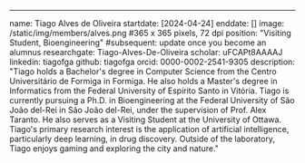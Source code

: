 ---
name: Tiago Alves de Oliveira
startdate: [2024-04-24]
enddate: []
image: /static/img/members/alves.png #365 x 365 pixels, 72 dpi
position: "Visiting Student, Bioengineering"
#subsequent:  update once you become an alumnus
researchgate: Tiago-Alves-De-Oliveira
scholar: uFCAPt8AAAAJ
linkedin: tiagofga
github: tiagofga
orcid: 0000-0002-2541-9305
description: "Tiago holds a Bachelor's degree in Computer Science from the Centro Universitário de Formiga in Formiga. He also holds a Master's degree in Informatics from the Federal University of Espírito Santo in Vitória. Tiago is currently pursuing a Ph.D. in Bioengineering at the Federal University of São João del-Rei in São João del-Rei, under the supervision of Prof. Alex Taranto. He also serves as a Visiting Student at the University of Ottawa. Tiago's primary research interest is the application of artificial intelligence, particularly deep learning, in drug discovery. Outside of the laboratory, Tiago enjoys gaming and exploring the city and nature."
